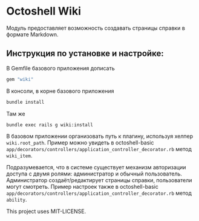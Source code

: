 # Octoshell Wiki

Модуль предоставляет возможность создавать страницы справки в формате Markdown.

## Инструкция по установке и настройке:

В Gemfile базового приложения дописать

```ruby
gem "wiki"
```

В консоли, в корне базового приложения

```bash
bundle install
```

Там же

```bash
bundle exec rails g wiki:install
```

В базовом приложении организовать путь к плагину, используя хелпер `wiki.root_path`.
Пример можно увидеть в octoshell-basic `app/decorators/controllers/application_controller_decorator.rb` метод `wiki_item`.

Подразумевается, что в системе существует механизм авторизации доступа с двумя ролями: администратор и обычный пользователь. Администратор создаёт/редактирует страницы справки, пользователи могут смотреть.
Пример настроек также в octoshell-basic `app/decorators/controllers/application_controller_decorator.rb` метод `ability`.

This project uses MIT-LICENSE.
